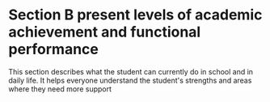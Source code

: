 # Section B present levels of academic achievement and functional performance
This section describes what the student can currently do in school and in daily life. It helps everyone understand the student's strengths and areas where they need more support